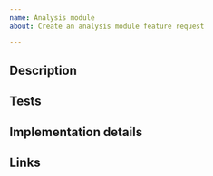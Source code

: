 ```yaml
---
name: Analysis module
about: Create an analysis module feature request

---
```


<!-- Please remove any of the optional sections if they are not applicable. -->

## Description

<!-- Replace this text with a description of an vulnerability that should be
detected by a Mythril analysis module. -->

## Tests

<!-- This section is optional.

Replace this text with suggestions on how to test the feature,
if it is not obvious. This might require certain Solidity source,
bytecode, or a Truffle project. You can also provide
links to existing code. -->

## Implementation details

<!-- This section is optional.

If you have thoughts about how to implement the analysis, feel free
replace this text with that. -->

## Links

<!-- This section is optional.

Replace this text with any links describing the issue or pointing to resources
that can help in implementing the analysis

Thanks for helping! -->
